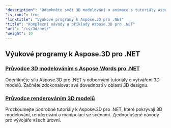 ```yaml
---
"description": "Odemkněte svět 3D modelování a animace s tutoriály Aspose.3D pro .NET. Posuňte své projekty na vyšší úroveň bez námahy – od renderování až po lineární extruzi."
"is_root": true
"linktitle": "Výukové programy k Aspose.3D pro .NET"
"title": "Komplexní návody a příklady Aspose.3D pro .NET"
"url": "/cs/3d/net/"
"weight": 10
---
```


## Výukové programy k Aspose.3D pro .NET
### [Průvodce 3D modelováním s Aspose.Words pro .NET](./guide-to-3d-modeling/)
Odemkněte sílu Aspose.3D pro .NET s odbornými tutoriály o vytváření 3D modelů. Začněte zdokonalovat své dovednosti v oblasti 3D designu.
### [Průvodce renderováním 3D modelů](./guide-to-rendering/)
Prozkoumejte podrobné tutoriály k Aspose.3D pro .NET, které pokrývají 3D modelování, renderování a manipulaci se scénami. Zjednodušené návody pro vývojáře všech úrovní.